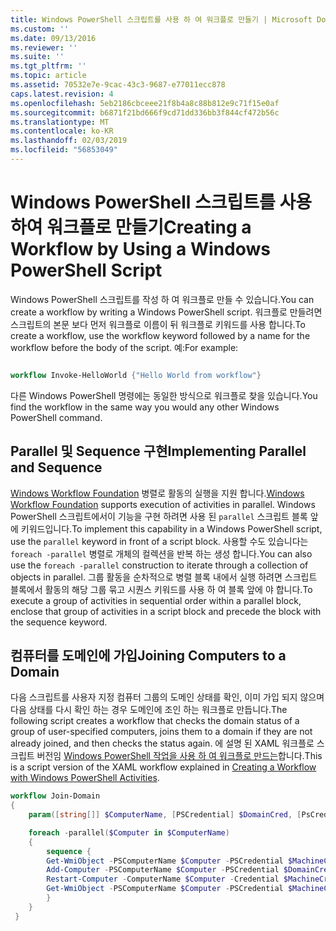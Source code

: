 ```yaml
---
title: Windows PowerShell 스크립트를 사용 하 여 워크플로 만들기 | Microsoft Docs
ms.custom: ''
ms.date: 09/13/2016
ms.reviewer: ''
ms.suite: ''
ms.tgt_pltfrm: ''
ms.topic: article
ms.assetid: 70532e7e-9cac-43c3-9687-e77011ecc878
caps.latest.revision: 4
ms.openlocfilehash: 5eb2186cbceee21f8b4a8c88b812e9c71f15e0af
ms.sourcegitcommit: b6871f21bd666f9cd71dd336bb3f844cf472b56c
ms.translationtype: MT
ms.contentlocale: ko-KR
ms.lasthandoff: 02/03/2019
ms.locfileid: "56853049"
---
```

# <a name="creating-a-workflow-by-using-a-windows-powershell-script"></a><span data-ttu-id="02b67-102">Windows PowerShell 스크립트를 사용하여 워크플로 만들기</span><span class="sxs-lookup"><span data-stu-id="02b67-102">Creating a Workflow by Using a Windows PowerShell Script</span></span>

<span data-ttu-id="02b67-103">Windows PowerShell 스크립트를 작성 하 여 워크플로 만들 수 있습니다.</span><span class="sxs-lookup"><span data-stu-id="02b67-103">You can create a workflow by writing a Windows PowerShell script.</span></span> <span data-ttu-id="02b67-104">워크플로 만들려면 스크립트의 본문 보다 먼저 워크플로 이름이 뒤 워크플로 키워드를 사용 합니다.</span><span class="sxs-lookup"><span data-stu-id="02b67-104">To create a workflow, use the workflow keyword followed by a name for the workflow before the body of the script.</span></span> <span data-ttu-id="02b67-105">예:</span><span class="sxs-lookup"><span data-stu-id="02b67-105">For example:</span></span>

```powershell

workflow Invoke-HelloWorld {"Hello World from workflow"}
```

<span data-ttu-id="02b67-106">다른 Windows PowerShell 명령에는 동일한 방식으로 워크플로 찾을 있습니다.</span><span class="sxs-lookup"><span data-stu-id="02b67-106">You find the workflow in the same way you would any other Windows PowerShell command.</span></span>

## <a name="implementing-parallel-and-sequence"></a><span data-ttu-id="02b67-107">Parallel 및 Sequence 구현</span><span class="sxs-lookup"><span data-stu-id="02b67-107">Implementing Parallel and Sequence</span></span>

<span data-ttu-id="02b67-108">[Windows Workflow Foundation](https://msdn.microsoft.com/en-us/library/ms735967.aspx) 병렬로 활동의 실행을 지원 합니다.</span><span class="sxs-lookup"><span data-stu-id="02b67-108">[Windows Workflow Foundation](https://msdn.microsoft.com/en-us/library/ms735967.aspx) supports execution of activities in parallel.</span></span> <span data-ttu-id="02b67-109">Windows PowerShell 스크립트에서이 기능을 구현 하려면 사용 된 `parallel` 스크립트 블록 앞에 키워드입니다.</span><span class="sxs-lookup"><span data-stu-id="02b67-109">To implement this capability in a Windows PowerShell script, use the `parallel` keyword in front of a script block.</span></span> <span data-ttu-id="02b67-110">사용할 수도 있습니다는 `foreach -parallel` 병렬로 개체의 컬렉션을 반복 하는 생성 합니다.</span><span class="sxs-lookup"><span data-stu-id="02b67-110">You can also use the `foreach -parallel` construction to iterate through a collection of objects in parallel.</span></span> <span data-ttu-id="02b67-111">그룹 활동을 순차적으로 병렬 블록 내에서 실행 하려면 스크립트 블록에서 활동의 해당 그룹 묶고 시퀀스 키워드를 사용 하 여 블록 앞에 야 합니다.</span><span class="sxs-lookup"><span data-stu-id="02b67-111">To execute a group of activities in sequential order within a parallel block, enclose that group of activities in a script block and precede the block with the sequence keyword.</span></span>

## <a name="joining-computers-to-a-domain"></a><span data-ttu-id="02b67-112">컴퓨터를 도메인에 가입</span><span class="sxs-lookup"><span data-stu-id="02b67-112">Joining Computers to a Domain</span></span>

<span data-ttu-id="02b67-113">다음 스크립트를 사용자 지정 컴퓨터 그룹의 도메인 상태를 확인, 이미 가입 되지 않으며 다음 상태를 다시 확인 하는 경우 도메인에 조인 하는 워크플로 만듭니다.</span><span class="sxs-lookup"><span data-stu-id="02b67-113">The following script creates a workflow that checks the domain status of a group of user-specified computers, joins them to a domain if they are not already joined, and then checks the status again.</span></span> <span data-ttu-id="02b67-114">에 설명 된 XAML 워크플로 스크립트 버전임 [Windows PowerShell 작업을 사용 하 여 워크플로 만드는](./creating-a-workflow-with-windows-powershell-activities.md)합니다.</span><span class="sxs-lookup"><span data-stu-id="02b67-114">This is a script version of the XAML workflow explained in [Creating a Workflow with Windows PowerShell Activities](./creating-a-workflow-with-windows-powershell-activities.md).</span></span>

```powershell
workflow Join-Domain
{
    param([string[]] $ComputerName, [PSCredential] $DomainCred, [PsCredential] $MachineCred)

    foreach -parallel($Computer in $ComputerName)
    {
        sequence {
        Get-WmiObject -PSComputerName $Computer -PSCredential $MachineCred
        Add-Computer -PSComputerName $Computer -PSCredential $DomainCred
        Restart-Computer -ComputerName $Computer -Credential $MachineCred -For PowerShell -Force -Wait -PSComputerName ""
        Get-WmiObject -PSComputerName $Computer -PSCredential $MachineCred
        }
    }
 }

```